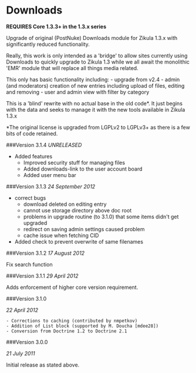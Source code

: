 Downloads
=========

**__REQUIRES Core 1.3.3+ in the 1.3.x series__**

Upgrade of original (PostNuke) Downloads module for Zikula 1.3.x with
significantly reduced functionality.

Really, this work is only intended as a 'bridge' to allow sites currently using
Downloads to quickly upgrade to Zikula 1.3 while we all await the monolithic
'EMR' module that will replace all things media related.

This only has basic functionality including:
    - upgrade from v2.4 
    - admin (and moderators) creation of new entries including upload of files, editing and removing
    - user and admin view with filter by category

This is a 'blind' rewrite with no actual base in the old code*. It just begins
with the data and seeks to manage it with the new tools available in
Zikula 1.3.x

*The original license is upgraded from LGPLv2 to LGPLv3+ as there is a few bits
of code retained.

###Version 3.1.4
_UNRELEASED_
- Added features
    - Improved security stuff for managing files
    - Added downloads-link to the user account board
    - Added user menu bar

###Version 3.1.3
_24 September 2012_

- correct bugs
    - download deleted on editing entry
    - cannot use storage directory above doc root
    - problems in upgrade routine (to 3.1.0) that some items didn't get upgraded
    - redirect on saving admin settings caused problem
    - cache issue when fetching CID
- Added check to prevent overwrite of same filenames

###Version 3.1.2
_17 August 2012_

Fix search function

###Version 3.1.1
_29 April 2012_

Adds enforcement of higher core version requirement.


###Version 3.1.0

_22 April 2012_

    - Corrections to caching (contributed by nmpetkov)
    - Addition of List block (supported by M. Doucha [mdee28])
    - Conversion from Doctrine 1.2 to Doctrine 2.1


###Version 3.0.0

_21 July 2011_

Initial release as stated above.
